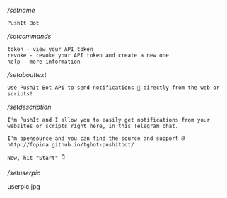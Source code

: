*/setname*

```
PushIt Bot
```

*/setcommands*

```
token - view your API token
revoke - revoke your API token and create a new one
help - more information
```

*/setabouttext*

```
Use PushIt Bot API to send notifications 📣 directly from the web or scripts!
```

*/setdescription*

```
I'm PushIt and I allow you to easily get notifications from your websites or scripts right here, in this Telegram chat.

I'm opensource and you can find the source and support @ http://fopina.github.io/tgbot-pushitbot/

Now, hit "Start" 👇
```

*/setuserpic*

userpic.jpg
